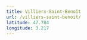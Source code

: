 ```yaml
---
title: Villiers-Saint-Benoît
url: /villiers-saint-benoit/
latitude: 47.784
longitude: 3.217
---
```

